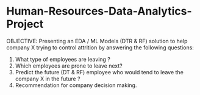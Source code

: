 # Human-Resources-Data-Analytics-Project
OBJECTIVE: Presenting an EDA / ML Models (DTR & RF) solution to help company X trying to control attrition by answering the following questions:
1. What type of employees are leaving ?           
3. Which employees are prone to leave next? 
4. Predict the future (DT & RF) employee who would tend to leave the company X in the future ?
5. Recommendation for company decision making.
